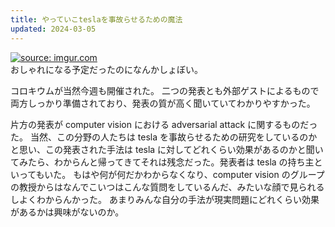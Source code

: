 ```yaml
---
title: やっていこteslaを事故らせるための魔法
updated: 2024-03-05
---
```


<a href="https://imgur.com/nPyo4R2"><img src="https://i.imgur.com/nPyo4R2.jpg" title="source: imgur.com" /></a>  
おしゃれになる予定だったのになんかしょぼい。

コロキウムが当然今週も開催された。
二つの発表とも外部ゲストによるもので両方しっかり準備されており、発表の質が高く聞いていてわかりやすかった。

片方の発表が computer vision における adversarial attack に関するものだった。
当然、この分野の人たちは tesla を事故らせるための研究をしているのかと思い、この発表された手法は tesla に対してどれくらい効果があるのかと聞いてみたら、わからんと帰ってきてそれは残念だった。発表者は tesla の持ち主といってもいた。
もはや何が何だかわからなくなり、computer vision のグループの教授からはなんでこいつはこんな質問をしているんだ、みたいな顔で見られるしよくわからんかった。
あまりみんな自分の手法が現実問題にどれくらい効果があるかは興味がないのか。
